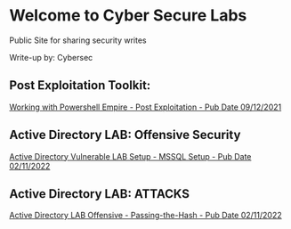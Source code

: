 # Welcome to Cyber Secure Labs

Public Site for sharing security writes

Write-up by: Cybersec

## Post Exploitation Toolkit:

[Working with Powershell Empire - Post Exploitation - Pub Date 09/12/2021](./README_.md)

## Active Directory LAB: Offensive Security
[Active Directory Vulnerable LAB Setup - MSSQL Setup - Pub Date 02/11/2022](./ActiveDirectory/mssqllab/LabSetup/Active%20Directory%20LAB%20-%20MSSQL%20Setup%20c491bef311d24ccea172c4c9e33a7722.md)


## Active Directory LAB: ATTACKS
[Active Directory LAB Offensive - Passing-the-Hash - Pub Date 02/11/2022](./ActiveDirectory/pthlab/Active%20Directory%20LAB%20-%20Passing%20the%20hash%20-%20v04%20bc76fa23a2294ad68108a617ea36d3af.md)


